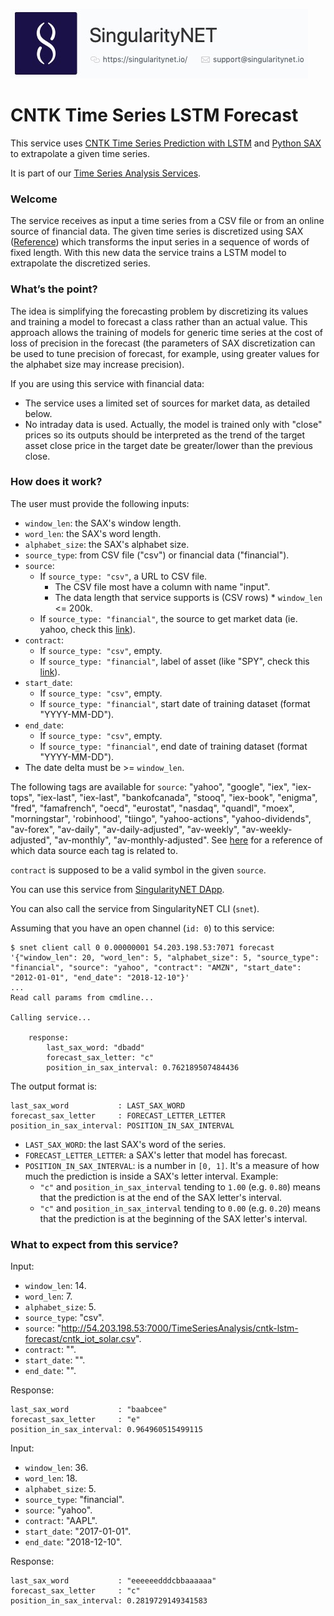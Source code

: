 [issue-template]: ../../../issues/new?template=BUG_REPORT.md
[feature-template]: ../../../issues/new?template=FEATURE_REQUEST.md

![singnetlogo](../../assets/singnet-logo.jpg?raw=true 'SingularityNET')

# CNTK Time Series LSTM Forecast

This service uses [CNTK Time Series Prediction with LSTM](https://cntk.ai/pythondocs/CNTK_106B_LSTM_Timeseries_with_IOT_Data.html) 
and [Python SAX](https://github.com/seninp/saxpy) to extrapolate a given time series.

It is part of our [Time Series Analysis Services](https://github.com/singnet/time-series-analysis).

### Welcome

The service receives as input a time series from a CSV file or from an online source of financial data.
The given time series is discretized using SAX ([Reference](https://jmotif.github.io/sax-vsm_site/morea/algorithm/SAX.html)) 
which transforms the input series in a sequence of words of fixed length.
With this new data the service trains a LSTM model to extrapolate the discretized series.

### What’s the point?

The idea is simplifying the forecasting problem by discretizing its values and training a model to forecast a class rather than an actual value. 
This approach allows the training of models for generic time series at the cost of loss of precision in the forecast (the parameters of 
SAX discretization can be used to tune precision of forecast, for example, using greater values for the alphabet size may increase precision).

If you are using this service with financial data:

- The service uses a limited set of sources for market data, as detailed below.
- No intraday data is used. Actually, the model is trained only with "close"
prices so its outputs should be interpreted as the trend of the target asset
close price in the target date be greater/lower than the previous close.

### How does it work?

The user must provide the following inputs:

  - `window_len`: the SAX's window length.
  - `word_len`: the SAX's  word length.
  - `alphabet_size`: the SAX's alphabet size.
  - `source_type`: from CSV file ("csv") or financial data ("financial").
  - `source`:
    - If `source_type: "csv"`, a URL to CSV file.
        - The CSV file most have a column with name "input".
        - The data length that service supports is (CSV rows) * `window_len` <= 200k.
    - If `source_type: "financial"`, the source to get market data (ie. yahoo, check this [link](https://github.com/pydata/pandas-datareader/blob/master/pandas_datareader/data.py#L306)).
  - `contract`:
    - If `source_type: "csv"`, empty.
    - If `source_type: "financial"`, label of asset (like "SPY", check this [link](https://finance.yahoo.com/most-active)).
  - `start_date`: 
    - If `source_type: "csv"`, empty.
    - If `source_type: "financial"`, start date of training dataset (format "YYYY-MM-DD").
  - `end_date`:
    - If `source_type: "csv"`, empty.
    - If `source_type: "financial"`, end date of training dataset (format "YYYY-MM-DD").
  - The date delta must be >= `window_len`.

The following tags are available for `source`: "yahoo", "google", "iex", "iex-tops",
"iex-last", "iex-last", "bankofcanada", "stooq", "iex-book", "enigma", "fred",
"famafrench", "oecd", "eurostat", "nasdaq", "quandl", "moex", "morningstar",
'robinhood', "tiingo", "yahoo-actions", "yahoo-dividends", "av-forex",
"av-daily", "av-daily-adjusted", "av-weekly", "av-weekly-adjusted",
"av-monthly", "av-monthly-adjusted".
See [here](https://pandas-datareader.readthedocs.io/en/latest/remote_data.html#remote-data-wb) 
for a reference of which data source each tag is related to.

`contract` is supposed to be a valid symbol in the given `source`.

You can use this service from [SingularityNET DApp](http://beta.singularitynet.io/).

You can also call the service from SingularityNET CLI (`snet`).

Assuming that you have an open channel (`id: 0`) to this service:

```
$ snet client call 0 0.00000001 54.203.198.53:7071 forecast '{"window_len": 20, "word_len": 5, "alphabet_size": 5, "source_type": "financial", "source": "yahoo", "contract": "AMZN", "start_date": "2012-01-01", "end_date": "2018-12-10"}'
...
Read call params from cmdline...

Calling service...

    response:
        last_sax_word: "dbadd"
        forecast_sax_letter: "c"
        position_in_sax_interval: 0.762189507484436
```

The output format is:

```
last_sax_word           : LAST_SAX_WORD
forecast_sax_letter     : FORECAST_LETTER_LETTER
position_in_sax_interval: POSITION_IN_SAX_INTERVAL
```

  - `LAST_SAX_WORD`: the last SAX's word of the series.
  - `FORECAST_LETTER_LETTER`: a SAX's letter that model has forecast.
  - `POSITION_IN_SAX_INTERVAL`: is a number in `[0, 1]`.
    It's a measure of how much the prediction is inside a SAX's letter interval.
    Example:
    - `"c"` and `position_in_sax_interval` tending to `1.00` (e.g. `0.80`) means that the prediction is at the end of the SAX letter's interval.
    - `"c"` and `position_in_sax_interval` tending to `0.00` (e.g. `0.20`) means that the prediction is at the beginning of the SAX letter's interval.

### What to expect from this service?

Input:

  - `window_len`: 14.
  - `word_len`: 7.
  - `alphabet_size`: 5.
  - `source_type`: "csv".
  - `source`: "http://54.203.198.53:7000/TimeSeriesAnalysis/cntk-lstm-forecast/cntk_iot_solar.csv".
  - `contract`: "".
  - `start_date`: "".
  - `end_date`: "".

Response:

```
last_sax_word           : "baabcee"
forecast_sax_letter     : "e"
position_in_sax_interval: 0.964960515499115
```

Input:

  - `window_len`: 36.
  - `word_len`: 18.
  - `alphabet_size`: 5.
  - `source_type`: "financial".
  - `source`: "yahoo".
  - `contract`: "AAPL".
  - `start_date`: "2017-01-01".
  - `end_date`: "2018-12-10".

Response:

```
last_sax_word           : "eeeeeedddcbbaaaaaa"
forecast_sax_letter     : "c"
position_in_sax_interval: 0.2819729149341583
```
